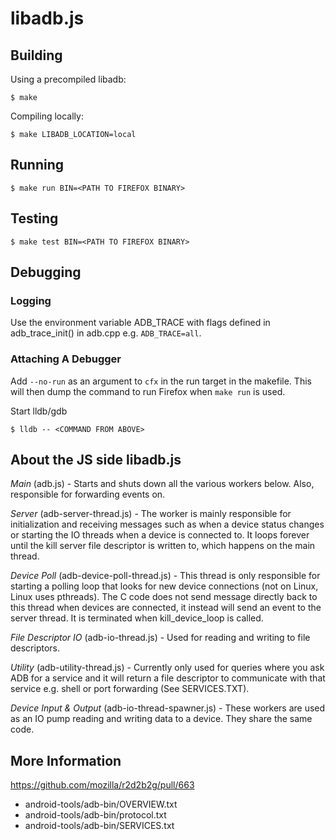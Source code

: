 # libadb.js

## Building

Using a precompiled libadb:

    $ make

Compiling locally:

    $ make LIBADB_LOCATION=local

## Running

    $ make run BIN=<PATH TO FIREFOX BINARY>

## Testing

    $ make test BIN=<PATH TO FIREFOX BINARY>

## Debugging

### Logging

Use the environment variable ADB_TRACE with flags defined in adb_trace_init()
in adb.cpp e.g. `ADB_TRACE=all`.

### Attaching A Debugger

Add `--no-run` as an argument to `cfx` in the run target in the makefile.
This will then dump the command to run Firefox when `make run` is used.

Start lldb/gdb

    $ lldb -- <COMMAND FROM ABOVE>

## About the JS side libadb.js

*Main* (adb.js) - Starts and shuts down all the various workers below.
Also, responsible for forwarding events on.

*Server* (adb-server-thread.js) - The worker is mainly responsible for
initialization and receiving messages such as when a device status changes
or starting the IO threads when a device is connected to. It loops forever
until the kill server file descriptor is written to, which happens
on the main thread.

*Device Poll* (adb-device-poll-thread.js) - This thread is only responsible for
starting a polling loop that looks for new device connections (not on Linux,
Linux uses pthreads). The C code does not send message directly back to this
thread when devices are connected, it instead will send an event to the server
thread. It is terminated when kill_device_loop is called.

*File Descriptor IO* (adb-io-thread.js) - Used for reading and writing to file
descriptors.

*Utility* (adb-utility-thread.js) - Currently only used for queries where you
ask ADB for a service and it will return a file descriptor to communicate with
that service e.g. shell or port forwarding (See SERVICES.TXT).

*Device Input & Output* (adb-io-thread-spawner.js) - These workers are used as
an IO pump reading and writing data to a device. They share the same code.

## More Information

https://github.com/mozilla/r2d2b2g/pull/663

- android-tools/adb-bin/OVERVIEW.txt
- android-tools/adb-bin/protocol.txt
- android-tools/adb-bin/SERVICES.txt
